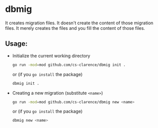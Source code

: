 # dbmig

It creates migration files.
It doesn't create the content of those migration files.
It merely creates the files and you fill the content of those files.

## Usage:

- Initialize the current working directory

  ```bash
  go run -mod=mod github.com/cs-clarence/dbmig init .
  ```

  or (if you `go install` the package)

  ```bash
  dbmig init .
  ```

- Creating a new migration (substitute `<name>`)

  ```bash
  go run -mod=mod github.com/cs-clarence/dbmig new <name>
  ```

  or (if you `go install` the package)

  ```bash
  dbmig new <name>
  ```
